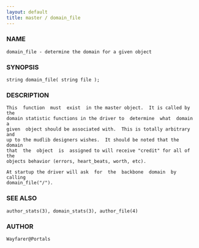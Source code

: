 ```yaml
---
layout: default
title: master / domain_file
---
```


### NAME

    domain_file - determine the domain for a given object

### SYNOPSIS

    string domain_file( string file );

### DESCRIPTION

    This  function  must  exist  in the master object.  It is called by the
    domain statistic functions in the driver to  determine  what  domain  a
    given  object should be associated with.  This is totally arbitrary and
    up to the mudlib designers wishes.  It should be noted that the  domain
    that  the  object  is  assigned to will receive "credit" for all of the
    objects behavior (errors, heart_beats, worth, etc).

    At startup the driver will ask  for  the  backbone  domain  by  calling
    domain_file("/").

### SEE ALSO

    author_stats(3), domain_stats(3), author_file(4)

### AUTHOR

    Wayfarer@Portals
